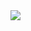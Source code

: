 <img src="https://media4.giphy.com/media/v1.Y2lkPTc5MGI3NjExNG9jZTJmbHNyM2xtMWloazFrZWdxc3E3anJnYTlqZmwwOWtqZmUyaiZlcD12MV9pbnRlcm5hbF9naWZfYnlfaWQmY3Q9Zw/tHIRLHtNwxpjIFqPdV/giphy.gif" />
